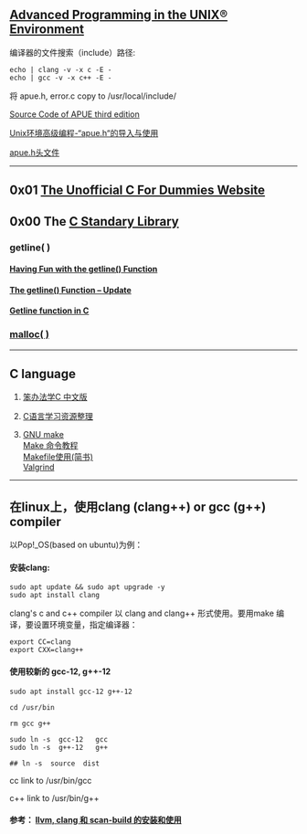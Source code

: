 ## [Advanced Programming in the UNIX® Environment](http://www.apuebook.com/)

编译器的文件搜索（include）路径:
```      
echo | clang -v -x c -E -
echo | gcc -v -x c++ -E -
```
将 apue.h, error.c copy to /usr/local/include/

[Source Code of APUE third edition](http://www.apuebook.com/code3e.html)

[Unix环境高级编程-“apue.h“的导入与使用](https://blog.csdn.net/oneMelon/article/details/109521286?spm=1001.2101.3001.6650.17&utm_medium=distribute.pc_relevant.none-task-blog-2%7Edefault%7EBlogCommendFromBaidu%7Edefault-17-109521286-blog-48106579.pc_relevant_default&depth_1-utm_source=distribute.pc_relevant.none-task-blog-2%7Edefault%7EBlogCommendFromBaidu%7Edefault-17-109521286-blog-48106579.pc_relevant_default)

[apue.h头文件](https://blog.csdn.net/Function_Dou/article/details/79227071?spm=1001.2101.3001.6650.2&utm_medium=distribute.pc_relevant.none-task-blog-2%7Edefault%7ECTRLIST%7Edefault-2-79227071-blog-48106579.pc_relevant_default&depth_1-utm_source=distribute.pc_relevant.none-task-blog-2%7Edefault%7ECTRLIST%7Edefault-2-79227071-blog-48106579.pc_relevant_default)

---
## 0x01 [The Unofficial C For Dummies Website](https://c-for-dummies.com/)


## 0x00 The [C Standary Library](https://www.tutorialspoint.com/c_standard_library/)

### getline( )

#### [Having Fun with the getline() Function](https://c-for-dummies.com/blog/?p=5445)

####  [The getline() Function – Update](https://c-for-dummies.com/blog/?p=5432)

####  [Getline function in C](https://linuxhint.com/getline-function-c/)

###  [malloc( )](https://www.tutorialspoint.com/c_standard_library/c_function_malloc.htm)
---

## C language

  1. [笨办法学C 中文版](https://wizardforcel.gitbooks.io/lcthw/content/)
  
  2. [C语言学习资源整理](https://zhuanlan.zhihu.com/p/23677249)
  
  3. [GNU make](https://www.gnu.org/software/make/manual/html_node/index.html#Top0)     
     [Make 命令教程](http://www.ruanyifeng.com/blog/2015/02/make.html)    
     [Makefile使用(简书)](https://www.jianshu.com/p/8dc048ae1e11)   
     [ Valgrind](http://valgrind.org/)
     
---
## 在linux上，使用clang (clang++) or gcc (g++) compiler

  以Pop!_OS(based on ubuntu)为例：
    
####  安装clang:
```
sudo apt update && sudo apt upgrade -y
sudo apt install clang
```
  clang's  c and c++ compiler 以 clang and clang++ 形式使用。要用make 编译，要设置环境变量，指定编译器：
```
export CC=clang
export CXX=clang++
```
#### 使用较新的 gcc-12, g++-12
```
sudo apt install gcc-12 g++-12

cd /usr/bin

rm gcc g++

sudo ln -s  gcc-12   gcc
sudo ln -s  g++-12   g++

## ln -s  source  dist
```
  cc link to /usr/bin/gcc
  
  c++ link to /usr/bin/g++
#### 参考： [llvm, clang 和 scan-build 的安装和使用](https://www.codeleading.com/article/51451938487/)
